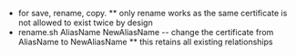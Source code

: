 * for save, rename, copy.
** only rename works as the same certificate is not allowed to exist twice by design
* rename.sh AliasName NewAliasName -- change the certificate from AliasName to NewAliasName
** this retains all existing relationships
